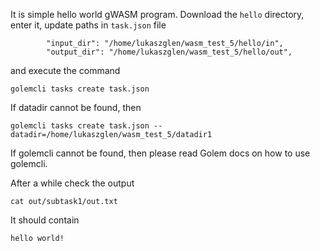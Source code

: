 It is simple hello world gWASM program. Download the `hello` directory, enter it, update paths in `task.json` file
```
        "input_dir": "/home/lukaszglen/wasm_test_5/hello/in",
        "output_dir": "/home/lukaszglen/wasm_test_5/hello/out",
```
and execute the command
```
golemcli tasks create task.json
```

If datadir cannot be found, then
```
golemcli tasks create task.json --datadir=/home/lukaszglen/wasm_test_5/datadir1
```

If golemcli cannot be found, then please read Golem docs on how to use golemcli.

After a while check the output
```
cat out/subtask1/out.txt 
```

It should contain
```
hello world!
```
